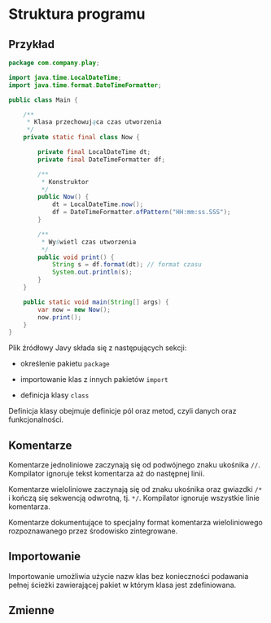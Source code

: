 Struktura programu
==================

Przykład
--------

```java
package com.company.play;

import java.time.LocalDateTime;
import java.time.format.DateTimeFormatter;

public class Main {

    /**
     * Klasa przechowująca czas utworzenia
     */
    private static final class Now {

        private final LocalDateTime dt;
        private final DateTimeFormatter df;

        /**
         * Konstruktor
         */
        public Now() {
            dt = LocalDateTime.now();
            df = DateTimeFormatter.ofPattern("HH:mm:ss.SSS");
        }

        /**
         * Wyświetl czas utworzenia
         */
        public void print() {
            String s = df.format(dt); // format czasu
            System.out.println(s);
        }
    }

    public static void main(String[] args) {
        var now = new Now();
        now.print();
    }
}
```

Plik źródłowy Javy składa się z następujących sekcji:

 - określenie pakietu ``package``

 - importowanie klas z innych pakietów ``import``

 - definicja klasy ``class``

Definicja klasy obejmuje definicje pól oraz metod, czyli danych oraz funkcjonalności.

Komentarze
----------

Komentarze jednoliniowe zaczynają się od podwójnego znaku ukośnika ``//``.
Kompilator ignoruje tekst komentarza aż do następnej linii.

Komentarze wieloliniowe zaczynają się od znaku ukośnika oraz gwiazdki ``/*`` i kończą się sekwencją odwrotną, tj. ``*/``.
Kompilator ignoruje wszystkie linie komentarza.

Komentarze dokumentujące to specjalny format komentarza wieloliniowego rozpoznawanego przez środowisko zintegrowane.

Importowanie
------------

Importowanie umożliwia użycie nazw klas bez konieczności podawania pełnej ścieżki zawierającej pakiet w którym klasa jest zdefiniowana.

Zmienne
-------
